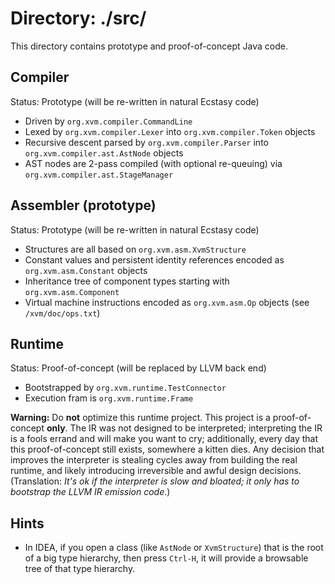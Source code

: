 # Directory: ./src/ #

This directory contains prototype and proof-of-concept Java code.

## Compiler

Status: Prototype (will be re-written in natural Ecstasy code)

* Driven by `org.xvm.compiler.CommandLine`
* Lexed by `org.xvm.compiler.Lexer` into `org.xvm.compiler.Token` objects
* Recursive descent parsed by `org.xvm.compiler.Parser` into `org.xvm.compiler.ast.AstNode` objects
* AST nodes are 2-pass compiled (with optional re-queuing) via `org.xvm.compiler.ast.StageManager`

## Assembler (prototype)

Status: Prototype (will be re-written in natural Ecstasy code)

* Structures are all based on `org.xvm.asm.XvmStructure`
* Constant values and persistent identity references encoded as `org.xvm.asm.Constant` objects
* Inheritance tree of component types starting with `org.xvm.asm.Component`
* Virtual machine instructions encoded as `org.xvm.asm.Op` objects (see `/xvm/doc/ops.txt`)

## Runtime

Status: Proof-of-concept (will be replaced by LLVM back end)

* Bootstrapped by `org.xvm.runtime.TestConnector`
* Execution fram is `org.xvm.runtime.Frame`

**Warning:** Do **not** optimize this runtime project. This project is a proof-of-concept **only**. The IR was not designed to be interpreted; interpreting the IR is a fools errand and will make you want to cry; additionally, every day that this proof-of-concept still exists, somewhere a kitten dies. Any decision that improves the interpreter is stealing cycles away from building the real runtime, and likely introducing irreversible and awful design decisions. (Translation: _It's ok if the interpreter is slow and bloated; it only has to bootstrap the LLVM IR emission code_.)

## Hints

* In IDEA, if you open a class (like `AstNode` or `XvmStructure`) that is the root of a big type hierarchy, then press `Ctrl-H`, it will provide a browsable tree of that type hierarchy.
